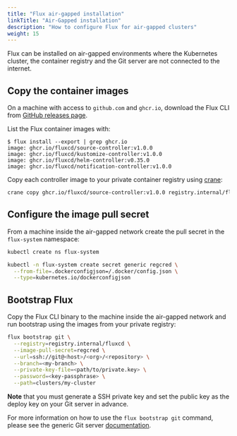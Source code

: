 ```yaml
---
title: "Flux air-gapped installation"
linkTitle: "Air-Gapped installation"
description: "How to configure Flux for air-gapped clusters"
weight: 15
---
```


Flux can be installed on air-gapped environments where the Kubernetes cluster,
the container registry and the Git server are not connected to the internet.

## Copy the container images

On a machine with access to `github.com` and `ghcr.io`,
download the Flux CLI from [GitHub releases page](https://github.com/fluxcd/flux2/releases).

List the Flux container images with:

```console
$ flux install --export | grep ghcr.io
image: ghcr.io/fluxcd/source-controller:v1.0.0
image: ghcr.io/fluxcd/kustomize-controller:v1.0.0
image: ghcr.io/fluxcd/helm-controller:v0.35.0
image: ghcr.io/fluxcd/notification-controller:v1.0.0
```

Copy each controller image to your private container registry using
[crane](https://github.com/google/go-containerregistry/blob/main/cmd/crane/README.md):

```sh
crane copy ghcr.io/fluxcd/source-controller:v1.0.0 registry.internal/fluxcd/source-controller:v1.0.0
```

## Configure the image pull secret

From a machine inside the air-gapped network
create the pull secret in the `flux-system` namespace:

```sh
kubectl create ns flux-system

kubectl -n flux-system create secret generic regcred \
  --from-file=.dockerconfigjson=/.docker/config.json \
  --type=kubernetes.io/dockerconfigjson
```

## Bootstrap Flux

Copy the Flux CLI binary to the machine inside the air-gapped network and
run bootstrap using the images from your private registry:

```sh
flux bootstrap git \
  --registry=registry.internal/fluxcd \
  --image-pull-secret=regcred \
  --url=ssh://git@<host>/<org>/<repository> \
  --branch=<my-branch> \
  --private-key-file=<path/to/private.key> \
  --password=<key-passphrase> \
  --path=clusters/my-cluster
```

**Note** that you must generate a SSH private key and set the public key
as the deploy key on your Git server in advance.

For more information on how to use the `flux bootstrap git` command,
please see the generic Git server [documentation](flux/installation/bootstrap/generic-git-server/).

